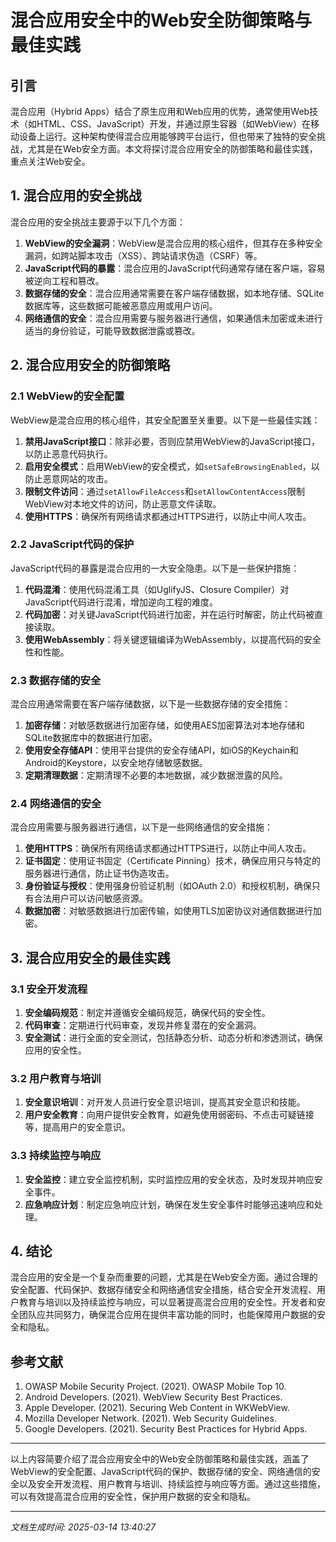 # 混合应用安全中的Web安全防御策略与最佳实践

## 引言

混合应用（Hybrid Apps）结合了原生应用和Web应用的优势，通常使用Web技术（如HTML、CSS、JavaScript）开发，并通过原生容器（如WebView）在移动设备上运行。这种架构使得混合应用能够跨平台运行，但也带来了独特的安全挑战，尤其是在Web安全方面。本文将探讨混合应用安全的防御策略和最佳实践，重点关注Web安全。

## 1. 混合应用的安全挑战

混合应用的安全挑战主要源于以下几个方面：

1. **WebView的安全漏洞**：WebView是混合应用的核心组件，但其存在多种安全漏洞，如跨站脚本攻击（XSS）、跨站请求伪造（CSRF）等。
2. **JavaScript代码的暴露**：混合应用的JavaScript代码通常存储在客户端，容易被逆向工程和篡改。
3. **数据存储的安全**：混合应用通常需要在客户端存储数据，如本地存储、SQLite数据库等，这些数据可能被恶意应用或用户访问。
4. **网络通信的安全**：混合应用需要与服务器进行通信，如果通信未加密或未进行适当的身份验证，可能导致数据泄露或篡改。

## 2. 混合应用安全的防御策略

### 2.1 WebView的安全配置

WebView是混合应用的核心组件，其安全配置至关重要。以下是一些最佳实践：

1. **禁用JavaScript接口**：除非必要，否则应禁用WebView的JavaScript接口，以防止恶意代码执行。
2. **启用安全模式**：启用WebView的安全模式，如`setSafeBrowsingEnabled`，以防止恶意网站的攻击。
3. **限制文件访问**：通过`setAllowFileAccess`和`setAllowContentAccess`限制WebView对本地文件的访问，防止恶意文件读取。
4. **使用HTTPS**：确保所有网络请求都通过HTTPS进行，以防止中间人攻击。

### 2.2 JavaScript代码的保护

JavaScript代码的暴露是混合应用的一大安全隐患。以下是一些保护措施：

1. **代码混淆**：使用代码混淆工具（如UglifyJS、Closure Compiler）对JavaScript代码进行混淆，增加逆向工程的难度。
2. **代码加密**：对关键JavaScript代码进行加密，并在运行时解密，防止代码被直接读取。
3. **使用WebAssembly**：将关键逻辑编译为WebAssembly，以提高代码的安全性和性能。

### 2.3 数据存储的安全

混合应用通常需要在客户端存储数据，以下是一些数据存储的安全措施：

1. **加密存储**：对敏感数据进行加密存储，如使用AES加密算法对本地存储和SQLite数据库中的数据进行加密。
2. **使用安全存储API**：使用平台提供的安全存储API，如iOS的Keychain和Android的Keystore，以安全地存储敏感数据。
3. **定期清理数据**：定期清理不必要的本地数据，减少数据泄露的风险。

### 2.4 网络通信的安全

混合应用需要与服务器进行通信，以下是一些网络通信的安全措施：

1. **使用HTTPS**：确保所有网络请求都通过HTTPS进行，以防止中间人攻击。
2. **证书固定**：使用证书固定（Certificate Pinning）技术，确保应用只与特定的服务器进行通信，防止证书伪造攻击。
3. **身份验证与授权**：使用强身份验证机制（如OAuth 2.0）和授权机制，确保只有合法用户可以访问敏感资源。
4. **数据加密**：对敏感数据进行加密传输，如使用TLS加密协议对通信数据进行加密。

## 3. 混合应用安全的最佳实践

### 3.1 安全开发流程

1. **安全编码规范**：制定并遵循安全编码规范，确保代码的安全性。
2. **代码审查**：定期进行代码审查，发现并修复潜在的安全漏洞。
3. **安全测试**：进行全面的安全测试，包括静态分析、动态分析和渗透测试，确保应用的安全性。

### 3.2 用户教育与培训

1. **安全意识培训**：对开发人员进行安全意识培训，提高其安全意识和技能。
2. **用户安全教育**：向用户提供安全教育，如避免使用弱密码、不点击可疑链接等，提高用户的安全意识。

### 3.3 持续监控与响应

1. **安全监控**：建立安全监控机制，实时监控应用的安全状态，及时发现并响应安全事件。
2. **应急响应计划**：制定应急响应计划，确保在发生安全事件时能够迅速响应和处理。

## 4. 结论

混合应用的安全是一个复杂而重要的问题，尤其是在Web安全方面。通过合理的安全配置、代码保护、数据存储安全和网络通信安全措施，结合安全开发流程、用户教育与培训以及持续监控与响应，可以显著提高混合应用的安全性。开发者和安全团队应共同努力，确保混合应用在提供丰富功能的同时，也能保障用户数据的安全和隐私。

## 参考文献

1. OWASP Mobile Security Project. (2021). OWASP Mobile Top 10.
2. Android Developers. (2021). WebView Security Best Practices.
3. Apple Developer. (2021). Securing Web Content in WKWebView.
4. Mozilla Developer Network. (2021). Web Security Guidelines.
5. Google Developers. (2021). Security Best Practices for Hybrid Apps.

---

以上内容简要介绍了混合应用安全中的Web安全防御策略和最佳实践，涵盖了WebView的安全配置、JavaScript代码的保护、数据存储的安全、网络通信的安全以及安全开发流程、用户教育与培训、持续监控与响应等方面。通过这些措施，可以有效提高混合应用的安全性，保护用户数据的安全和隐私。

---

*文档生成时间: 2025-03-14 13:40:27*



